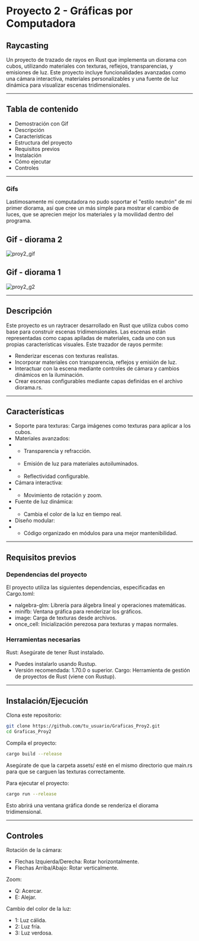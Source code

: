 # Proyecto 2 - Gráficas por Computadora
## Raycasting

Un proyecto de trazado de rayos en Rust que implementa un diorama con cubos, utilizando materiales con texturas, reflejos, transparencias, y emisiones de luz. Este proyecto incluye funcionalidades avanzadas como una cámara interactiva, materiales personalizables y una fuente de luz dinámica para visualizar escenas tridimensionales.

---

## Tabla de contenido

- Demostración con Gif
- Descripción
- Características
- Estructura del proyecto
- Requisitos previos
- Instalación
- Cómo ejecutar
- Controles


---
### Gifs

Lastimosamente mi computadora no pudo soportar el "estilo neutrón" de mi primer diorama, así que cree un más simple para mostrar el cambio de luces, que se aprecien mejor los materiales y la movilidad dentro del programa.

## Gif - diorama 2

![proy2_gif](https://github.com/user-attachments/assets/a5911538-391c-4570-85a5-5ec52de4cc90)

## Gif - diorama 1

![proy2_g2](https://github.com/user-attachments/assets/3a373807-0f64-44c7-aef7-7164cb16cc3c)


---

## Descripción

Este proyecto es un raytracer desarrollado en Rust que utiliza cubos como base para construir escenas tridimensionales. Las escenas están representadas como capas apiladas de materiales, cada uno con sus propias características visuales. Este trazador de rayos permite:

- Renderizar escenas con texturas realistas.
- Incorporar materiales con transparencia, reflejos y emisión de luz.
- Interactuar con la escena mediante controles de cámara y cambios dinámicos en la iluminación.
- Crear escenas configurables mediante capas definidas en el archivo diorama.rs.

--- 

## Características

- Soporte para texturas: Carga imágenes como texturas para aplicar a los cubos.
- Materiales avanzados:
- - Transparencia y refracción.
- - Emisión de luz para materiales autoiluminados.
- - Reflectividad configurable.
- Cámara interactiva:
- - Movimiento de rotación y zoom.
- Fuente de luz dinámica:
- - Cambia el color de la luz en tiempo real.
- Diseño modular:
- - Código organizado en módulos para una mejor mantenibilidad.

---

## Requisitos previos

### Dependencias del proyecto
El proyecto utiliza las siguientes dependencias, especificadas en Cargo.toml:

- nalgebra-glm: Librería para álgebra lineal y operaciones matemáticas.
- minifb: Ventana gráfica para renderizar los gráficos.
- image: Carga de texturas desde archivos.
- once_cell: Inicialización perezosa para texturas y mapas normales.

### Herramientas necesarias
Rust: Asegúrate de tener Rust instalado.
- Puedes instalarlo usando Rustup.
- Versión recomendada: 1.70.0 o superior.
Cargo: Herramienta de gestión de proyectos de Rust (viene con Rustup).

---

## Instalación/Ejecución 

Clona este repositorio:
```bash 
git clone https://github.com/tu_usuario/Graficas_Proy2.git
cd Graficas_Proy2
```
Compila el proyecto:
```bash 
cargo build --release
```
Asegúrate de que la carpeta assets/ esté en el mismo directorio que main.rs para que se carguen las texturas correctamente.

Para ejecutar el proyecto:
```bash 
cargo run --release
```
Esto abrirá una ventana gráfica donde se renderiza el diorama tridimensional.

--- 

## Controles

Rotación de la cámara:
* Flechas Izquierda/Derecha: Rotar horizontalmente.
* Flechas Arriba/Abajo: Rotar verticalmente.

Zoom:
* Q: Acercar.
* E: Alejar.

Cambio del color de la luz:
* 1: Luz cálida.
* 2: Luz fría.
* 3: Luz verdosa.
